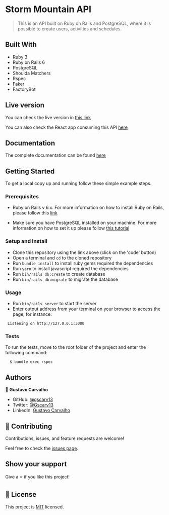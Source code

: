 # Storm Mountain API

> This is an API built on Ruby on Rails and PostgreSQL, where it is possible to create users, activities and schedules.

## Built With

- Ruby 3
- Ruby on Rails 6
- PostgreSQL
- Shoulda Matchers
- Rspec
- Faker
- FactoryBot

## Live version

You can check the live version in [this link](https://storm-mountain.herokuapp.com)

You can also check the React app consuming this API [here](https://github.com/gscarv13/ss-front-end/tree/feature/mvpv1.0)

## Documentation

The complete documentation can be found [here](https://documenter.getpostman.com/view/17340539/U16euTRF)

## Getting Started

To get a local copy up and running follow these simple example steps.

### Prerequisites

- Ruby on Rails v 6.x. For more information on how to install Ruby on Rails, please follow this [link](https://guides.rubyonrails.org/getting_started.html)

- Make sure you have PostgreSQL installed on your machine. For more information on how to set it up please follow [this tutorial](https://www.digitalocean.com/community/tutorials/how-to-install-and-use-postgresql-on-ubuntu-18-04)

### Setup and Install

- Clone this repository using the link above (click on the 'code' button)
- Open a terminal and `cd` to the cloned repository
- Run `bundle install` to install ruby gems required the dependencies
- Run `yarn` to install javascript required the dependencies
- Run `bin/rails db:create` to create database
- Run `bin/rails db:migrate` to migrate the database

### Usage

- Run `bin/rails server` to start the server
- Enter output address from your terminal on your browser to access the page, for instance:
```terminal
 Listening on http://127.0.0.1:3000
```

### Tests

To run the tests, move to the root folder of the project and enter the following command:
```terminal
  $ bundle exec rspec
```

## Authors

👤 **Gustavo Carvalho**

- GitHub: [@gscarv13](https://github.com/gscarv13)
- Twitter: [@Gscarv13](https://twitter.com/Gscarv13)
- LinkedIn: [Gustavo Carvalho](www.linkedin.com/in/gscarv13)

## 🤝 Contributing

Contributions, issues, and feature requests are welcome!

Feel free to check the [issues page](https://github.com/gscarv13/ss-back-end/issues).

## Show your support

Give a ⭐️ if you like this project!

## 📝 License

This project is [MIT](LICENSE) licensed.
